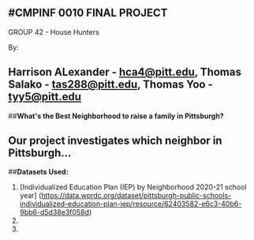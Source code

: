 #**CMPINF 0010 FINAL PROJECT**
---
GROUP 42 - House Hunters

By:

Harrison ALexander - hca4@pitt.edu, 
Thomas Salako - tas288@pitt.edu, 
Thomas Yoo - tyy5@pitt.edu
---
##**What's the Best Neighborhood to raise a family in Pittsburgh?**

Our project investigates which neighbor in Pittsburgh...
---
##**Datasets Used:**

1. [Individualized Education Plan (IEP) by Neighborhood 2020-21 school year] (https://data.wprdc.org/dataset/pittsburgh-public-schools-individualized-education-plan-iep/resource/62403582-e6c3-40b6-9bb6-d5d38e3f058d)
2.
3.
